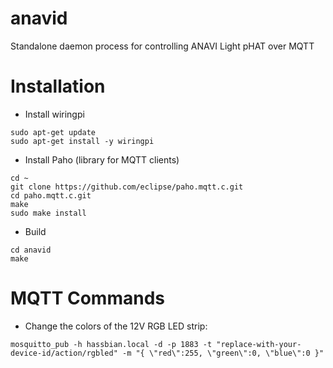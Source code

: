 # anavid
Standalone daemon process for controlling ANAVI Light pHAT over MQTT

# Installation

* Install wiringpi

```
sudo apt-get update
sudo apt-get install -y wiringpi
```

* Install Paho (library for MQTT clients)

```
cd ~
git clone https://github.com/eclipse/paho.mqtt.c.git
cd paho.mqtt.c.git
make
sudo make install
```

* Build

```
cd anavid
make
```

# MQTT Commands

* Change the colors of the 12V RGB LED strip:

```
mosquitto_pub -h hassbian.local -d -p 1883 -t "replace-with-your-device-id/action/rgbled" -m "{ \"red\":255, \"green\":0, \"blue\":0 }"
```
